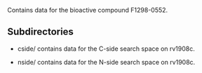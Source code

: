 Contains data for the bioactive compound F1298-0552.

## Subdirectories

- cside/ contains data for the C-side search space on rv1908c.

- nside/ contains data for the N-side search space on rv1908c.

